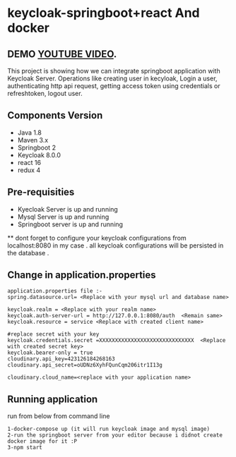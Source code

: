 
# keycloak-springboot+react And docker

## DEMO [YOUTUBE VIDEO](https://www.youtube.com/watch?v=4g_lcqMzzZw&feature=youtu.be).

This project is showing how we can integrate springboot application with Keycloak Server. Operations like creating user in kecyloak, Login a user, authenticating http api request, getting access token using credentials or refreshtoken, logout user. 

## Components Version ##
* Java 1.8
* Maven 3.x
* Springboot 2
* Keycloak 8.0.0
* react 16
* redux 4

## Pre-requisities
* Kyecloak Server is up and running
* Mysql Server is up and running
* Springboot server is up and running 

** dont forget to configure your keycloak configurations from localhost:8080 in my case . all keycloak configurations will be persisted in the database .

## Change in application.properties
```
application.properties file :-
spring.datasource.url= <Replace with your mysql url and database name>

keycloak.realm = <Replace with your realm name>
keycloak.auth-server-url = http://127.0.0.1:8080/auth  <Remain same>
keycloak.resource = service <Replace with created client name>

#replace secret with your key
keycloak.credentials.secret =XXXXXXXXXXXXXXXXXXXXXXXXXXXXXX  <Replace with created secret key>
keycloak.bearer-only = true
cloudinary.api_key=423126184268163
cloudinary.api_secret=oUDNz6XyhFQunCqm206itr1I13g

cloudinary.cloud_name=<replace with your application name>

```
## Running application
run from below from command line
```
1-docker-compose up (it will run keycloak image and mysql image)
2-run the springboot server from your editor because i didnot create docker image for it :P 
3-npm start 
```

